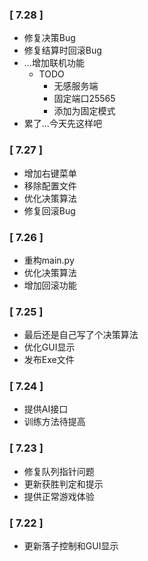 ### [ 7.28 ]
 - 修复决策Bug
 - 修复结算时回滚Bug
 - ...增加联机功能
   - TODO
     - 无感服务端
     - 固定端口25565
     - 添加为固定模式
- 累了...今天先这样吧

### [ 7.27 ]
 - 增加右键菜单
 - 移除配置文件
 - 优化决策算法
 - 修复回滚Bug

### [ 7.26 ]
 - 重构main.py
 - 优化决策算法
 - 增加回滚功能

### [ 7.25 ]
 - 最后还是自己写了个决策算法
 - 优化GUI显示
 - 发布Exe文件

### [ 7.24 ]
 - 提供AI接口
 - 训练方法待提高

### [ 7.23 ]
 - 修复队列指针问题
 - 更新获胜判定和提示
 - 提供正常游戏体验

### [ 7.22 ]
 - 更新落子控制和GUI显示